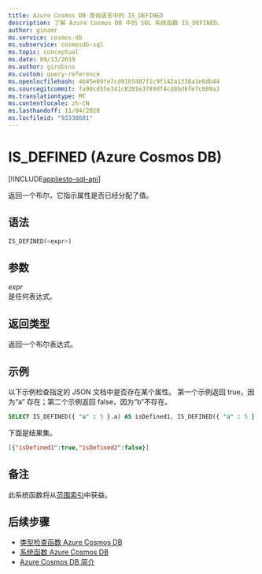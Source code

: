 ```yaml
---
title: Azure Cosmos DB 查询语言中的 IS_DEFINED
description: 了解 Azure Cosmos DB 中的 SQL 系统函数 IS_DEFINED。
author: ginamr
ms.service: cosmos-db
ms.subservice: cosmosdb-sql
ms.topic: conceptual
ms.date: 09/13/2019
ms.author: girobins
ms.custom: query-reference
ms.openlocfilehash: 4b45e09fe7cd9165487f1c9f142a1338a1e6db44
ms.sourcegitcommit: fa90cd55e341c8201e3789df4cd8bd6fe7c809a3
ms.translationtype: MT
ms.contentlocale: zh-CN
ms.lasthandoff: 11/04/2020
ms.locfileid: "93338681"
---
```

# <a name="is_defined-azure-cosmos-db"></a>IS_DEFINED (Azure Cosmos DB)
[!INCLUDE[appliesto-sql-api](includes/appliesto-sql-api.md)]

 返回一个布尔，它指示属性是否已经分配了值。  
  
## <a name="syntax"></a>语法
  
```sql
IS_DEFINED(<expr>)  
```  
  
## <a name="arguments"></a>参数
  
*expr*  
   是任何表达式。  
  
## <a name="return-types"></a>返回类型
  
  返回一个布尔表达式。  
  
## <a name="examples"></a>示例
  
  以下示例检查指定的 JSON 文档中是否存在某个属性。 第一个示例返回 true，因为“a” 存在；第二个示例返回 false，因为“b”不存在。  
  
```sql
SELECT IS_DEFINED({ "a" : 5 }.a) AS isDefined1, IS_DEFINED({ "a" : 5 }.b) AS isDefined2 
```  
  
 下面是结果集。  
  
```json
[{"isDefined1":true,"isDefined2":false}]  
```  

## <a name="remarks"></a>备注

此系统函数将从[范围索引](index-policy.md#includeexclude-strategy)中获益。

## <a name="next-steps"></a>后续步骤

- [类型检查函数 Azure Cosmos DB](sql-query-type-checking-functions.md)
- [系统函数 Azure Cosmos DB](sql-query-system-functions.md)
- [Azure Cosmos DB 简介](introduction.md)
